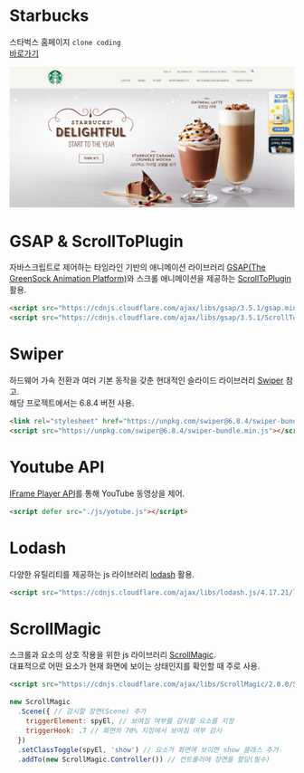 # Starbucks
스타벅스 홈페이지 `clone coding`  
[바로가기](https://eloquent-roentgen-4a3a79.netlify.app)

![homepage](./images/main_screenshot.png)
# GSAP & ScrollToPlugin
자바스크립트로 제어하는 타임라인 기반의 애니메이션 라이브러리 [GSAP(The GreenSock Animation Platform)](https://greensock.com/gsap/)와 스크롤 애니메이션을 제공하는 [ ScrollToPlugin](https://greensock.com/scrolltoplugin/) 활용.
```html
<script src="https://cdnjs.cloudflare.com/ajax/libs/gsap/3.5.1/gsap.min.js" integrity="sha512-IQLehpLoVS4fNzl7IfH8Iowfm5+RiMGtHykgZJl9AWMgqx0AmJ6cRWcB+GaGVtIsnC4voMfm8f2vwtY+6oPjpQ==" crossorigin="anonymous"></script>
<script src="https://cdnjs.cloudflare.com/ajax/libs/gsap/3.5.1/ScrollToPlugin.min.js" integrity="sha512-nTHzMQK7lwWt8nL4KF6DhwLHluv6dVq/hNnj2PBN0xMl2KaMm1PM02csx57mmToPAodHmPsipoERRNn4pG7f+Q==" crossorigin="anonymous"></script>
```
# Swiper
하드웨어 가속 전환과 여러 기본 동작을 갖춘 현대적인 슬라이드 라이브러리 [Swiper](https://swiperjs.com/) 참고.  
해당 프로젝트에서는 6.8.4 버전 사용.
```html
<link rel="stylesheet" href="https://unpkg.com/swiper@6.8.4/swiper-bundle.min.css"/>
<script src="https://unpkg.com/swiper@6.8.4/swiper-bundle.min.js"></script>
```
# Youtube API
[IFrame Player API](https://developers.google.com/youtube/iframe_api_reference?hl=ko)를 통해 YouTube 동영상을 제어.
```html
<script defer src="./js/yotube.js"></script>
```
# Lodash
다양한 유틸리티를 제공하는 js 라이브러리 [lodash](https://lodash.com/) 활용.
```html
<script src="https://cdnjs.cloudflare.com/ajax/libs/lodash.js/4.17.21/lodash.min.js" integrity="sha512-WFN04846sdKMIP5LKNphMaWzU7YpMyCU245etK3g/2ARYbPK9Ub18eG+ljU96qKRCWh+quCY7yefSmlkQw1ANQ==" crossorigin="anonymous" referrerpolicy="no-referrer"></script>
```
# ScrollMagic
스크롤과 요소의 상호 작용을 위한 js 라이브러리 [ScrollMagic](http://scrollmagic.io/docs/).  
대표적으로 어떤 요소가 현재 화면에 보이는 상태인지를 확인할 때 주로 사용.
```html
<script src="https://cdnjs.cloudflare.com/ajax/libs/ScrollMagic/2.0.8/ScrollMagic.min.js"></script>
```
```javascript
new ScrollMagic
  .Scene({ // 감시할 장면(Scene) 추가
    triggerElement: spyEl, // 보여짐 여부를 감시할 요소를 지정
    triggerHook: .7 // 화면의 70% 지점에서 보여짐 여부 감시
  })
  .setClassToggle(spyEl, 'show') // 요소가 화면에 보이면 show 클래스 추가
  .addTo(new ScrollMagic.Controller()) // 컨트롤러에 장면을 할당(필수)
```